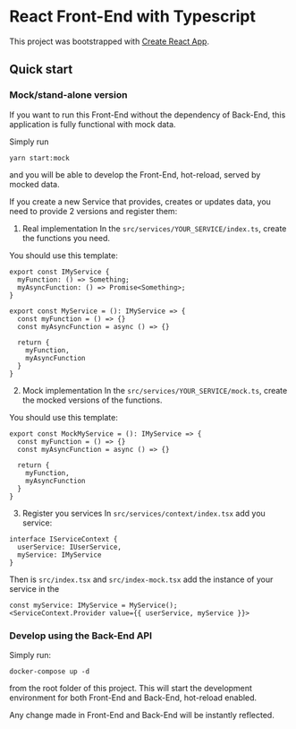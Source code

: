 # React Front-End with Typescript

This project was bootstrapped with [Create React App](https://github.com/facebook/create-react-app).

## Quick start

### Mock/stand-alone version

If you want to run this Front-End without the dependency of Back-End, this application is fully functional with mock data.

Simply run
```
yarn start:mock
```
and you will be able to develop the Front-End, hot-reload, served by mocked data.

If you create a new Service that provides, creates or updates data, you need to provide 2 versions and register them:
1. Real implementation
In the `src/services/YOUR_SERVICE/index.ts`, create the functions you need.

You should use this template:
```
export const IMyService {
  myFunction: () => Something;
  myAsyncFunction: () => Promise<Something>;
}

export const MyService = (): IMyService => {
  const myFunction = () => {}
  const myAsyncFunction = async () => {}

  return {
    myFunction,
    myAsyncFunction
  }
}
```
2. Mock implementation
In the `src/services/YOUR_SERVICE/mock.ts`, create the mocked versions of the functions.

You should use this template:
```
export const MockMyService = (): IMyService => {
  const myFunction = () => {}
  const myAsyncFunction = async () => {}

  return {
    myFunction,
    myAsyncFunction
  }
}
```
3. Register you services
In `src/services/context/index.tsx` add you service:
```
interface IServiceContext {
  userService: IUserService,
  myService: IMyService
}
```
Then is `src/index.tsx` and `src/index-mock.tsx` add the instance of your service in the
```
const myService: IMyService = MyService();
<ServiceContext.Provider value={{ userService, myService }}>
```

### Develop using the Back-End API

Simply run:
```
docker-compose up -d
```
from the root folder of this project. This will start the development environment for both Front-End and Back-End, hot-reload enabled.

Any change made in Front-End and Back-End will be instantly reflected.
